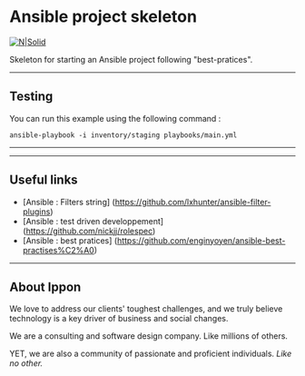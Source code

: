 # Ansible project skeleton

[![N|Solid](http://www.ippon.tech/wp-content/uploads/2016/07/logo_ippon-rouge-e1468235974595.png)](http://www.ippon.fr)

Skeleton for starting an Ansible project following "best-pratices".

----
## Testing
You can run this example using the following command  :
```
ansible-playbook -i inventory/staging playbooks/main.yml
```

----

----
## Useful links
- [Ansible : Filters string] (https://github.com/lxhunter/ansible-filter-plugins)
- [Ansible : test driven developpement] (https://github.com/nickjj/rolespec) 
- [Ansible : best pratices] (https://github.com/enginyoyen/ansible-best-practises%C2%A0) 

----
## About Ippon
We love to address our clients' toughest challenges, and we truly believe technology is a key driver of business and social changes.

We are a consulting and software design company. Like millions of others.

YET, we are also a community of passionate and proficient individuals.
*Like no other.*